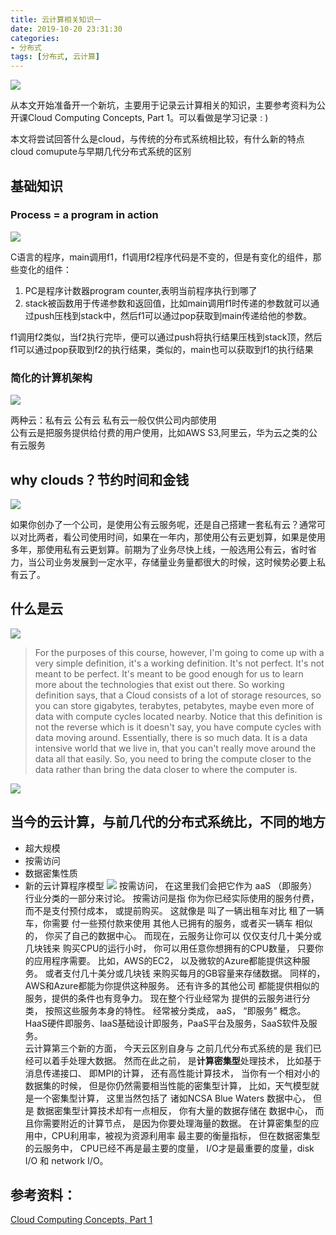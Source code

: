 ```yaml
---
title: 云计算相关知识一
date: 2019-10-20 23:31:30
categories:
- 分布式
tags: [分布式, 云计算]
---
```



![](https://s2.ax1x.com/2019/10/20/KQpzh6.jpg)

<!-- more -->

从本文开始准备开一个新坑，主要用于记录云计算相关的知识，主要参考资料为公开课Cloud Computing Concepts, Part 1。可以看做是学习记录 : )  


本文将尝试回答什么是cloud，与传统的分布式系统相比较，有什么新的特点cloud comupute与早期几代分布式系统的区别  


## 基础知识
### Process = a program in action
![](https://s2.ax1x.com/2019/10/20/KMOOiD.jpg)

C语言的程序，main调用f1，f1调用f2程序代码是不变的，但是有变化的组件，那些变化的组件：   
1. PC是程序计数器program counter,表明当前程序执行到哪了  
2. stack被函数用于传递参数和返回值，比如main调用f1时传递的参数就可以通过push压栈到stack中，然后f1可以通过pop获取到main传递给他的参数。  

f1调用f2类似，当f2执行完毕，便可以通过push将执行结果压栈到stack顶，然后f1可以通过pop获取到f2的执行结果，类似的，main也可以获取到f1的执行结果

### 简化的计算机架构
![](https://s2.ax1x.com/2019/10/20/KMOqIO.jpg)


两种云：私有云  公有云
私有云一般仅供公司内部使用  
公有云是把服务提供给付费的用户使用，比如AWS S3,阿里云，华为云之类的公有云服务

## why clouds？节约时间和金钱
![](https://s2.ax1x.com/2019/10/20/KMj64U.jpg)

如果你创办了一个公司，是使用公有云服务呢，还是自己搭建一套私有云？通常可以对比两者，看公司使用时间，如果在一年内，那使用公有云更划算，如果是使用多年，那使用私有云更划算。前期为了业务尽快上线，一般选用公有云，省时省力，当公司业务发展到一定水平，存储量业务量都很大的时候，这时候势必要上私有云了。


## 什么是云

![](https://s2.ax1x.com/2019/10/20/KMjxbt.md.jpg)


> For the purposes of this course, however, I'm going to come up with a very simple definition, it's a working definition. It's not perfect. It's not meant to be perfect. It's meant to be good enough for us to learn more about the technologies that exist out there. So working definition says, that a Cloud consists of a lot of storage resources, so you can store gigabytes, terabytes, petabytes, maybe even more of data with compute cycles located nearby. Notice that this definition is not the reverse which is it doesn't say, you have compute cycles with data moving around. Essentially, there is so much data. It is a data intensive world that we live in, that you can't really move around the data all that easily. So, you need to bring the compute closer to the data rather than bring the data closer to where the computer is. 

![](https://s2.ax1x.com/2019/10/20/KMz5bn.jpg)

## 当今的云计算，与前几代的分布式系统比，不同的地方
* 超大规模
* 按需访问
* 数据密集性质
* 新的云计算程序模型
![](https://s2.ax1x.com/2019/10/20/KQSEKH.jpg)
按需访问， 在这里我们会把它作为 aaS （即服务）行业分类的一部分来讨论。 按需访问是指 你为你已经实际使用的服务付费， 而不是支付预付成本， 或提前购买。 这就像是 叫了一辆出租车对比 租了一辆车，你需要 付一些预付款来使用 其他人已拥有的服务，或者买一辆车 相似的， 你买了自己的数据中心。 而现在，云服务让你可以 仅仅支付几十美分或几块钱来 购买CPU的运行小时， 你可以用任意你想拥有的CPU数量， 只要你的应用程序需要。 比如，AWS的EC2， 以及微软的Azure都能提供这种服务。 或者支付几十美分或几块钱 来购买每月的GB容量来存储数据。 同样的，AWS和Azure都能为你提供这种服务。 还有许多的其他公司 都能提供相似的服务，提供的条件也有竞争力。 现在整个行业经常为 提供的云服务进行分类， 按照这些服务本身的特性。 经常被分类成， aaS， “即服务” 概念。   
HaaS硬件即服务、IaaS基础设计即服务，PaaS平台及服务，SaaS软件及服务。  
云计算第三个新的方面， 今天云区别自身与 之前几代分布式系统的是 我们已经可以着手处理大数据。 然而在此之前， 是**计算密集型**处理技术， 比如基于消息传递接口、 即MPI的计算， 还有高性能计算技术， 当你有一个相对小的数据集的时候， 但是你仍然需要相当性能的密集型计算， 比如，天气模型就是一个密集型计算， 这里当然包括了 诸如NCSA Blue Waters 数据中心， 但是 数据密集型计算技术却有一点相反， 你有大量的数据存储在 数据中心， 而且你需要附近的计算节点， 是因为你要处理海量的数据。
在计算密集型的应用中，CPU利用率，被视为资源利用率 最主要的衡量指标， 但在数据密集型的云服务中， CPU已经不再是最主要的度量， I/O才是最重要的度量，disk I/O 和 network I/O。


## 参考资料：

[Cloud Computing Concepts, Part 1]()
